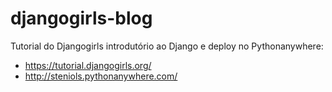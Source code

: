 # djangogirls-blog

Tutorial do Djangogirls introdutório ao Django e deploy no Pythonanywhere:
- https://tutorial.djangogirls.org/
- http://steniols.pythonanywhere.com/
